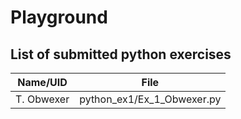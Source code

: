 # Playground

## List of submitted python exercises 

| Name/UID    | File        |
| ----------- | ----------- |
| T. Obwexer  | python_ex1/Ex_1_Obwexer.py |

